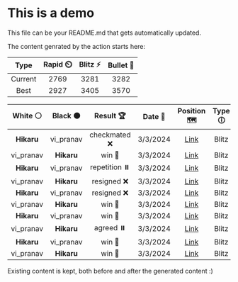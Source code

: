 # This is a demo

This file can be your README.md that gets automatically updated.

The content genrated by the action starts here:

<!--START_SECTION:chessStats-->
<!-- Automatically generated with https://github.com/Balastrong/chess-stats-action -->

| Type | Rapid ⏲️ | Blitz ⚡ | Bullet 🔫 |
|:---:|:---:|:---:|:---:|
| Current | 2769 | 3281 | 3282 |
| Best | 2927 | 3405 | 3570 |

| White ⚪ | Black ⚫ | Result 🏆 | Date 📅 | Position 🗺️ | Type 🕕 |
|:---:|:---:|:---:|:---:|:---:|:---:|
| **Hikaru** | vi_pranav | checkmated ❌ | 3/3/2024 | <a href="http://www.ee.unb.ca/cgi-bin/tervo/fen.pl?select=3b1B1k/7p/4p3/3qPpr1/3P3K/1Q3RP1/7r/5R2 w - -">Link</a> | Blitz |
| vi_pranav | **Hikaru** | win 🥇 | 3/3/2024 | <a href="http://www.ee.unb.ca/cgi-bin/tervo/fen.pl?select=8/2r2k1n/5p2/p6p/4q3/4P1PK/1P3P2/8 w - -">Link</a> | Blitz |
| **Hikaru** | vi_pranav | repetition ⏸️ | 3/3/2024 | <a href="http://www.ee.unb.ca/cgi-bin/tervo/fen.pl?select=4R3/8/3pk3/5p2/8/1r4P1/5K2/8 b - -">Link</a> | Blitz |
| vi_pranav | **Hikaru** | resigned ❌ | 3/3/2024 | <a href="http://www.ee.unb.ca/cgi-bin/tervo/fen.pl?select=8/2R3k1/4r3/3p3p/P2P2q1/2K1P3/2Q2R2/8 b - -">Link</a> | Blitz |
| **Hikaru** | vi_pranav | resigned ❌ | 3/3/2024 | <a href="http://www.ee.unb.ca/cgi-bin/tervo/fen.pl?select=1RQ5/p3r1kp/2P3p1/P2p4/5P2/3q1BPP/4r2K/8 w - -">Link</a> | Blitz |
| vi_pranav | **Hikaru** | win 🥇 | 3/3/2024 | <a href="http://www.ee.unb.ca/cgi-bin/tervo/fen.pl?select=2R5/8/8/5K2/7p/1p5P/1k4P1/4q3 w - -">Link</a> | Blitz |
| **Hikaru** | vi_pranav | win 🥇 | 3/3/2024 | <a href="http://www.ee.unb.ca/cgi-bin/tervo/fen.pl?select=8/ppp5/8/8/2P5/1P6/P1nQ4/1k1K4 b - -">Link</a> | Blitz |
| vi_pranav | **Hikaru** | agreed ⏸️ | 3/3/2024 | <a href="http://www.ee.unb.ca/cgi-bin/tervo/fen.pl?select=3k4/p4p1p/2p2Rb1/8/8/bBPn4/P2K2PP/8 w - -">Link</a> | Blitz |
| **Hikaru** | vi_pranav | win 🥇 | 3/3/2024 | <a href="http://www.ee.unb.ca/cgi-bin/tervo/fen.pl?select=4r1k1/6R1/2p1N3/3n1P2/7P/6b1/PP6/1K6 b - -">Link</a> | Blitz |
| vi_pranav | **Hikaru** | win 🥇 | 3/3/2024 | <a href="http://www.ee.unb.ca/cgi-bin/tervo/fen.pl?select=8/8/B4n2/6p1/8/4p1PK/3k4/8 w - -">Link</a> | Blitz |

<!--END_SECTION:chessStats-->

Existing content is kept, both before and after the generated content :)
